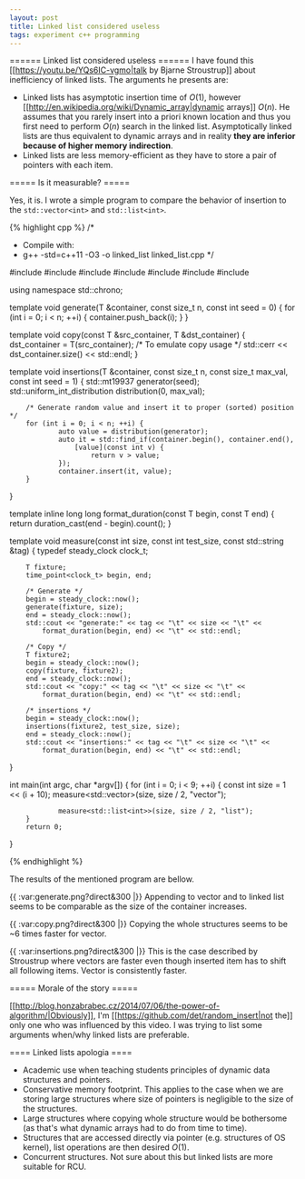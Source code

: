 ```yaml
---
layout: post
title: Linked list considered useless
tags: experiment c++ programming
---
```


====== Linked list considered useless ======
I have found this [[https://youtu.be/YQs6IC-vgmo|talk by Bjarne Stroustrup]] about inefficiency of linked lists. The arguments he presents are:

  * Linked lists has asymptotic insertion time of $O(1)$, however [[http://en.wikipedia.org/wiki/Dynamic_array|dynamic arrays]] $O(n)$. He assumes that you rarely insert into a priori known location and thus you first need to perform $O(n)$ search in the linked list. Asymptotically linked lists are thus equivalent to dynamic arrays and in reality **they are inferior because of higher memory indirection**.
  * Linked lists are less memory-efficient as they have to store a pair of pointers with each item.

===== Is it measurable? =====

Yes, it is. I wrote a simple program to compare the behavior of insertion to the `std::vector<int>` and `std::list<int>`.

{% highlight cpp %}
/*
 * Compile with:
 * g++ -std=c++11 -O3 -o linked_list linked_list.cpp
 */

#include <algorithm>
#include <chrono>
#include <iostream>
#include <list>
#include <random>
#include <string>
#include <vector>

using namespace std::chrono;

template <typename T>
void generate(T &container, const size_t n, const int seed = 0) {
        for (int i = 0; i < n; ++i) {
                container.push_back(i);
        }
}

template <typename T>
void copy(const T &src_container, T &dst_container) {
        dst_container = T(src_container);
        /* To emulate copy usage */
        std::cerr << dst_container.size() << std::endl;
}

template <typename T>
void insertions(T &container, const size_t n, const size_t max_val,
    const int seed = 1) {
        std::mt19937 generator(seed);
        std::uniform_int_distribution<int> distribution(0, max_val);

        /* Generate random value and insert it to proper (sorted) position */
        for (int i = 0; i < n; ++i) {
                auto value = distribution(generator);
                auto it = std::find_if(container.begin(), container.end(),
                    [value](const int v) {
                        return v > value;
                });
                container.insert(it, value);
        }
}

template <typename T>
inline long long format_duration(const T begin, const T end) {
        return duration_cast<nanoseconds>(end - begin).count();
}

template <typename T>
void measure(const int size, const int test_size, const std::string &tag) {
        typedef steady_clock clock_t;

        T fixture;
        time_point<clock_t> begin, end;

        /* Generate */
        begin = steady_clock::now();
        generate(fixture, size);
        end = steady_clock::now();
        std::cout << "generate:" << tag << "\t" << size << "\t" <<
            format_duration(begin, end) << "\t" << std::endl;

        /* Copy */
        T fixture2;
        begin = steady_clock::now();
        copy(fixture, fixture2);
        end = steady_clock::now();
        std::cout << "copy:" << tag << "\t" << size << "\t" <<
            format_duration(begin, end) << "\t" << std::endl;

        /* insertions */
        begin = steady_clock::now();
        insertions(fixture2, test_size, size);
        end = steady_clock::now();
        std::cout << "insertions:" << tag << "\t" << size << "\t" <<
            format_duration(begin, end) << "\t" << std::endl;
}

int main(int argc, char *argv[]) {
        for (int i = 0; i < 9; ++i) {
                const int size = 1 << (i + 10);
                measure<std::vector<int>>(size, size / 2, "vector");

                measure<std::list<int>>(size, size / 2, "list");
        }
        return 0;
}

{% endhighlight %}

The results of the mentioned program are bellow.

{{ :var:generate.png?direct&300 |}}
Appending to vector and to linked list seems to be comparable as the size of the container increases.

{{ :var:copy.png?direct&300 |}}
Copying the whole structures seems to be ~6 times faster for vector.

{{ :var:insertions.png?direct&300 |}}
This is the case described by Stroustrup where vectors are faster even though inserted item has to shift all following items. Vector is consistently faster.

===== Morale of the story =====

[[http://blog.honzabrabec.cz/2014/07/06/the-power-of-algorithm/|Obviously]], I'm [[https://github.com/det/random_insert|not the]] only one who was influenced by this video. I was trying to list some arguments when/why linked lists are preferable.

==== Linked lists apologia ====

  * Academic use when teaching students principles of dynamic data structures and pointers.
  * Conservative memory footprint. This applies to the case when we are storing large structures where size of pointers is negligible to the size of the structures.
  * Large structures where copying whole structure would be bothersome (as that's what dynamic arrays had to do from time to time).
  * Structures that are accessed directly via pointer (e.g. structures of OS kernel), list operations are then desired $O(1)$.
  * Concurrent structures. Not sure about this but linked lists are more suitable for RCU.


